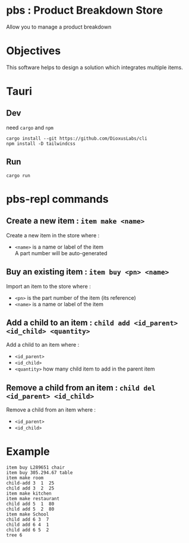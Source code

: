 # pbs : Product Breakdown Store

Allow you to manage a product breakdown

# Objectives

This software helps to design a solution which integrates multiple items.

# Tauri

## Dev
need `cargo` and `npm`
``` shell
cargo install --git https://github.com/DioxusLabs/cli
npm install -D tailwindcss
```

## Run
``` shell
cargo run
```


# pbs-repl commands

## Create a new item :  `item make <name>`
Create a new item in the store where :
- `<name>` is a name or label of the item  
A part number will be auto-generated

## Buy an existing item :  `item buy <pn> <name>`
Import an item to the store where :
- `<pn>` is the part number of the item (its reference)
- `<name>` is a name or label of the item  

## Add a child to an item :  `child add <id_parent> <id_child> <quantity>`
Add a child to an item where :
- `<id_parent>`
- `<id_child>`   
- `<quantity>` how many child item to add in the parent item  

## Remove a child from an item :  `child del <id_parent> <id_child>`
Remove a child from an item where :
- `<id_parent>`
- `<id_child>`   

# Example

```
item buy L289651 chair
item buy 305.294.67 table
item make room
child-add 3  1  25
child add 3  2  25
item make kitchen
item make restaurant
child add 5  1  80
child add 5  2  80
item make School
child add 6 3  7
child add 6 4  1
child add 6 5  2
tree 6
```



